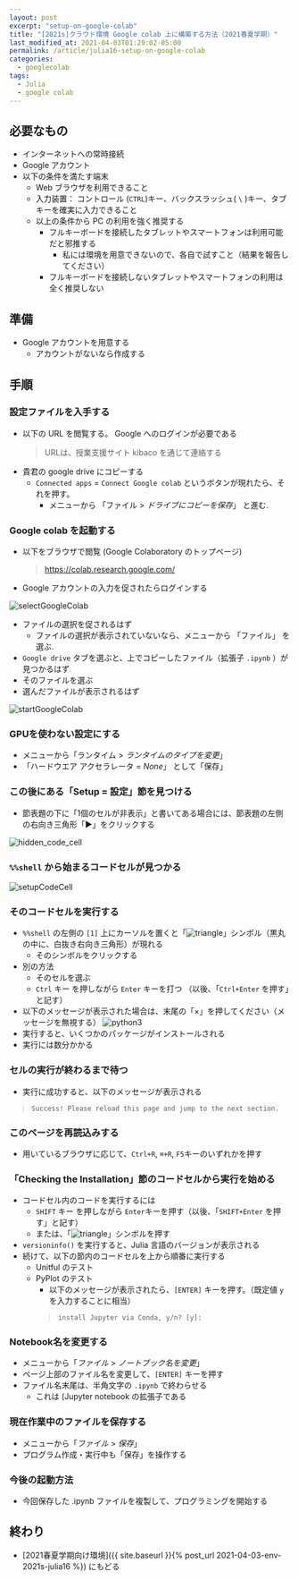 ```yaml
---
layout: post
excerpt: "setup-on-google-colab"
title: "[2021s]クラウド環境 Google colab 上に構築する方法（2021春夏学期）"
last_modified_at: 2021-04-03T01:29:02-05:00
permalink: /article/julia16-setup-on-google-colab
categories:
  - googlecolab
tags:
  - Julia
  - google colab
---
```


## 必要なもの
- インターネットへの常時接続
- Google アカウント
- 以下の条件を満たす端末
  - Web ブラウザを利用できること
  - 入力装置： コントロール (`CTRL`)キー、バックスラッシュ( `\` )キー、タブキーを確実に入力できること
  - 以上の条件から PC の利用を強く推奨する
    - フルキーボードを接続したタブレットやスマートフォンは利用可能だと邪推する
      - 私には環境を用意できないので、各自で試すこと（結果を報告してください）
    - フルキーボードを接続しないタブレットやスマートフォンの利用は全く推奨しない

## 準備
- Google アカウントを用意する
  - アカウントがないなら作成する

## 手順

### 設定ファイルを入手する
- 以下の URL を閲覧する。 Google へのログインが必要である
  > URLは、授業支援サイト kibaco を通じて連絡する
- 貴君の google drive にコピーする
  - `Connected apps` = `Connect Google colab` というボタンが現れたら、それを押す。
    - メニューから 「ファイル > _ドライブにコピーを保存_」 と進む.

### Google colab を起動する
- 以下をブラウザで閲覧 (Google Colaboratory のトップページ)
  > https://colab.research.google.com/
- Google アカウントの入力を促されたらログインする

![selectGoogleColab](https://i.gyazo.com/6087d984b00cc7cfa74dbc8758a49127.png)

- ファイルの選択を促されるはず
  - ファイルの選択が表示されていないなら、メニューから 「ファイル」 を選ぶ.
- `Google drive` タブを選ぶと、上でコピーしたファイル（拡張子 `.ipynb` ）が見つかるはず
- そのファイルを選ぶ
- 選んだファイルが表示されるはず

![startGoogleColab](https://i.gyazo.com/8466049d94fbaa733518fbc23f04f56d.png)

### GPUを使わない設定にする
- メニューから「ランタイム > _ランタイムのタイプを変更_」
- 「ハードウエア アクセラレータ = _None_」 として「保存」

### この後にある「Setup = 設定」節を見つける
- 節表題の下に「1個のセルが非表示」と書いてある場合には、節表題の左側の右向き三角形「▶」をクリックする

![hidden_code_cell](https://i.gyazo.com/27efde3ae629c6d12fc484c71754b573.png)

### `%%shell` から始まるコードセルが見つかる
   
![setupCodeCell](https://i.gyazo.com/eb7337953ff4c7939f65ae409fad6235.png)


### そのコードセルを実行する
- `%%shell`  の左側の `[1]` 上にカーソルを置くと「![triangle](https://i.gyazo.com/787befb794c798a253dac970475357fb.png)」シンボル（黒丸の中に、白抜き右向き三角形）が現れる
  - そのシンボルをクリックする
- 別の方法
   - そのセルを選ぶ
  - `Ctrl` キー を押しながら `Enter` キーを打つ （以後、「`Ctrl+Enter` を押す」と記す）
- 以下のメッセージが表示された場合は、末尾の「×」を押してください（メッセージを無視する）
  ![python3](https://i.gyazo.com/a359fd093cac142d1a67e655b52250c2.png)
- 実行すると、いくつかのパッケージがインストールされる
- 実行には数分かかる

### セルの実行が終わるまで待つ
- 実行に成功すると、以下のメッセージが表示される
> `Success! Please reload this page and jump to the next section.`

### このページを再読込みする
- 用いているブラウザに応じて、`Ctrl+R`, `⌘+R`, `F5`キーのいずれかを押す
  
### 「Checking the Installation」節のコードセルから実行を始める
- コードセル内のコードを実行するには
  - `SHIFT` キー を押しながら `Enter`キーを押す（以後、「`SHIFT+Enter` を押す」と記す）
  - または、「![triangle](https://i.gyazo.com/787befb794c798a253dac970475357fb.png)」シンボルを押す
- `versioninfo()` を実行すると、Julia 言語のバージョンが表示される
- 続けて、以下の節内のコードセルを上から順番に実行する
  - Unitful のテスト
  - PyPlot のテスト
    - 以下のメッセージが表示されたら、`[ENTER]` キーを押す。（既定値 `y` を入力することに相当）
    > `install Jupyter via Conda, y/n? [y]:`

### Notebook名を変更する
- メニューから「_ファイル_ > _ノートブック名を変更_」
- ページ上部のファイル名を変更して、`[ENTER]` キーを押す
- ファイル名末尾は、半角文字の `.ipynb` で終わらせる
  - これは (Jupyter notebook の拡張子である

### 現在作業中のファイルを保存する
- メニューから「_ファイル_ > _保存_」
- プログラム作成・実行中も「保存」を操作する

### 今後の起動方法
- 今回保存した .ipynb ファイルを複製して、プログラミングを開始する

## 終わり
- [2021春夏学期向け環境]({{ site.baseurl }}{% post_url 2021-04-03-env-2021s-julia16 %}) にもどる
